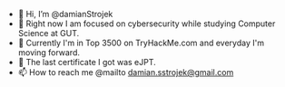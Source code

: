 - 👋 Hi, I’m @damianStrojek
- 👀 Right now I am focused on cybersecurity while studying Computer Science at GUT.
- 🌱 Currently I'm in Top 3500 on TryHackMe.com and everyday I'm moving forward.
- 💞️ The last certificate I got was eJPT. 
- 📫 How to reach me @mailto damian.sstrojek@gmail.com

<!---
damianStrojek/damianStrojek is a ✨ special ✨ repository because its `README.md` (this file) appears on your GitHub profile.
You can click the Preview link to take a look at your changes.
--->
